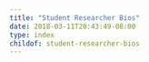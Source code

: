 ```yaml
---
title: "Student Researcher Bios"
date: 2018-03-11T20:43:49-08:00
type: index
childof: student-researcher-bios
---
```

